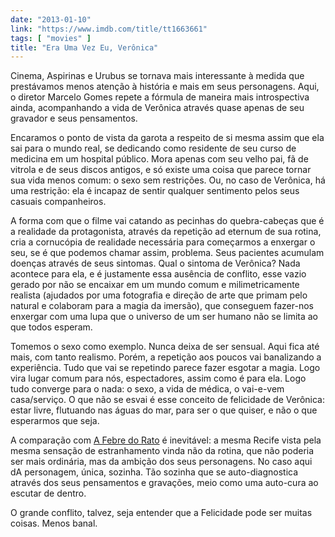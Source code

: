 ```yaml
---
date: "2013-01-10"
link: "https://www.imdb.com/title/tt1663661"
tags: [ "movies" ]
title: "Era Uma Vez Eu, Verônica"
---
```

Cinema, Aspirinas e Urubus se tornava mais interessante à medida que prestávamos menos atenção à história e mais em seus personagens. Aqui, o diretor Marcelo Gomes repete a fórmula de maneira mais introspectiva ainda, acompanhando a vida de Verônica através quase apenas de seu gravador e seus pensamentos.

Encaramos o ponto de vista da garota a respeito de si mesma assim que ela sai para o mundo real, se dedicando como residente de seu curso de medicina em um hospital público. Mora apenas com seu velho pai, fã de vitrola e de seus discos antigos, e só existe uma coisa que parece tornar sua vida menos comum: o sexo sem restrições. Ou, no caso de Verônica, há uma restrição: ela é incapaz de sentir qualquer sentimento pelos seus casuais companheiros.

A forma com que o filme vai catando as pecinhas do quebra-cabeças que é a realidade da protagonista, através da repetição ad eternum de sua rotina, cria a cornucópia de realidade necessária para começarmos a enxergar o seu, se é que podemos chamar assim, problema. Seus pacientes acumulam doenças através de seus sintomas. Qual o sintoma de Verônica? Nada acontece para ela, e é justamente essa ausência de conflito, esse vazio gerado por não se encaixar em um mundo comum e milimetricamente realista (ajudados por uma fotografia e direção de arte que primam pelo natural e colaboram para a magia da imersão), que conseguem fazer-nos enxergar com uma lupa que o universo de um ser humano não se limita ao que todos esperam.

Tomemos o sexo como exemplo. Nunca deixa de ser sensual. Aqui fica até mais, com tanto realismo. Porém, a repetição aos poucos vai banalizando a experiência. Tudo que vai se repetindo parece fazer esgotar a magia. Logo vira lugar comum para nós, espectadores, assim como é para ela. Logo tudo converge para o nada: o sexo, a vida de médica, o vai-e-vem casa/serviço. O que não se esvai é esse conceito de felicidade de Verônica: estar livre, flutuando nas águas do mar, para ser o que quiser, e não o que esperarmos que seja.

A comparação com [A Febre do Rato] é inevitável: a mesma Recife vista pela mesma sensação de estranhamento vinda não da rotina, que não poderia ser mais ordinária, mas da ambição dos seus personagens. No caso aqui dA personagem, única, sozinha. Tão sozinha que se auto-diagnostica através dos seus pensamentos e gravações, meio como uma auto-cura ao escutar de dentro.

O grande conflito, talvez, seja entender que a Felicidade pode ser muitas coisas. Menos banal.

[A Febre do Rato]: /a-febre-do-rato
